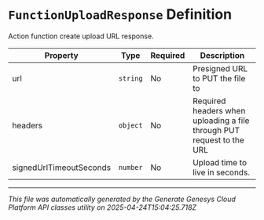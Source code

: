 # `FunctionUploadResponse` Definition

Action function create upload URL response.

| Property | Type | Required | Description |
|----------|------|----------|-------------|
| url | `string` | No | Presigned URL to PUT the file to |
| headers | `object` | No | Required headers when uploading a file through PUT request to the URL |
| signedUrlTimeoutSeconds | `number` | No | Upload time to live in seconds. |

---

*This file was automatically generated by the Generate Genesys Cloud Platform API classes utility on 2025-04-24T15:04:25.718Z*